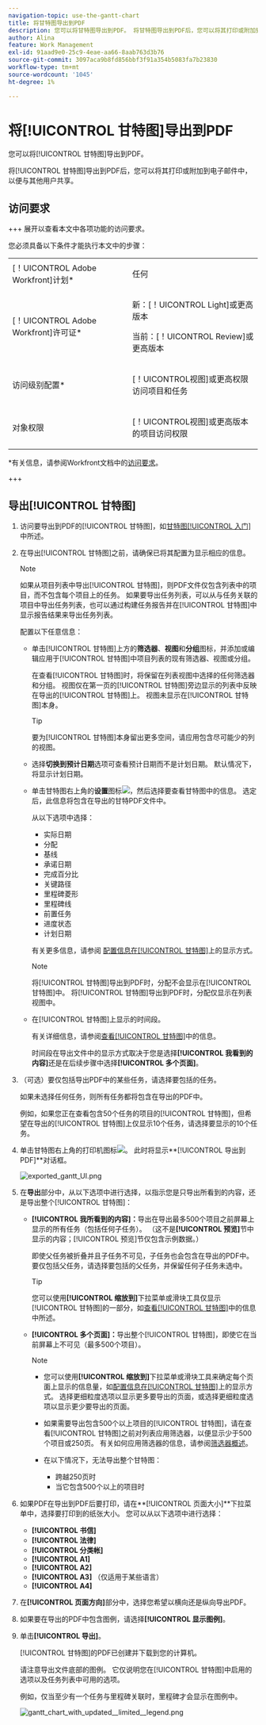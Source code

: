 ```yaml
---
navigation-topic: use-the-gantt-chart
title: 将甘特图导出到PDF
description: 您可以将甘特图导出到PDF。 将甘特图导出到PDF后，您可以将其打印或附加到电子邮件中，以与其他用户共享。
author: Alina
feature: Work Management
exl-id: 91aad9e0-25c9-4eae-aa66-8aab763d3b76
source-git-commit: 3097aca9b8fd856bbf3f91a354b5083fa7b23830
workflow-type: tm+mt
source-wordcount: '1045'
ht-degree: 1%

---
```


# 将[!UICONTROL 甘特图]导出到PDF

<!--Audited: 09/2024-->

您可以将[!UICONTROL 甘特图]导出到PDF。

将[!UICONTROL 甘特图]导出到PDF后，您可以将其打印或附加到电子邮件中，以便与其他用户共享。

## 访问要求

+++ 展开以查看本文中各项功能的访问要求。

您必须具备以下条件才能执行本文中的步骤：

<table style="table-layout:auto"> 
 <col> 
 <col> 
 <tbody> 
  <tr> 
   <td role="rowheader">[！UICONTROL Adobe Workfront]计划*</td> 
   <td> <p>任何 </p> </td> 
  </tr> 
  <tr> 
   <td role="rowheader">[！UICONTROL Adobe Workfront]许可证*</td> 
   <td> <p>新：[！UICONTROL Light]或更高版本</p>
   <p>当前：[！UICONTROL Review]或更高版本</p> </td> 
  </tr> 
  <tr> 
   <td role="rowheader">访问级别配置*</td> 
   <td> <p>[！UICONTROL视图]或更高权限访问项目和任务</p> </td> 
  </tr> 
  <tr> 
   <td role="rowheader">对象权限</td> 
   <td> <p>[！UICONTROL视图]或更高版本的项目访问权限</p> </td> 
  </tr> 
 </tbody> 
</table>

*有关信息，请参阅Workfront文档中的[访问要求](/help/quicksilver/administration-and-setup/add-users/access-levels-and-object-permissions/access-level-requirements-in-documentation.md)。

+++

## 导出[!UICONTROL 甘特图]

1. 访问要导出到PDF的[!UICONTROL 甘特图]，如[甘特图[!UICONTROL 入门]](../../../manage-work/gantt-chart/use-the-gantt-chart/get-started-with-gantt.md)中所述。
1. 在导出[!UICONTROL 甘特图]之前，请确保已将其配置为显示相应的信息。

   >[!NOTE]
   >
   >如果从项目列表中导出[!UICONTROL 甘特图]，则PDF文件仅包含列表中的项目，而不包含每个项目上的任务。 如果要导出任务列表，可以从与任务关联的项目中导出任务列表，也可以通过构建任务报告并在[!UICONTROL 甘特图]中显示报告结果来导出任务列表。

   配置以下任意信息：

   * 单击[!UICONTROL 甘特图]上方的&#x200B;**筛选器**、**视图**&#x200B;和&#x200B;**分组**&#x200B;图标，并添加或编辑应用于[!UICONTROL 甘特图]中项目列表的现有筛选器、视图或分组。

     在查看[!UICONTROL 甘特图]时，将保留在列表视图中选择的任何筛选器和分组。 视图仅在第一页的[!UICONTROL 甘特图]旁边显示的列表中反映在导出的[!UICONTROL 甘特图]上。 视图未显示在[!UICONTROL 甘特图]本身。

     >[!TIP]
     >
     >要为[!UICONTROL 甘特图]本身留出更多空间，请应用包含尽可能少的列的视图。

   * 选择&#x200B;**切换到预计日期**&#x200B;选项可查看预计日期而不是计划日期。 默认情况下，将显示计划日期。

   * 单击甘特图右上角的&#x200B;**设置**&#x200B;图标![](assets/settings-icon.png)，然后选择要查看甘特图中的信息。 选定后，此信息将包含在导出的甘特PDF文件中。

     从以下选项中选择：

      * 实际日期
      * 分配
      * 基线
      * 承诺日期
      * 完成百分比
      * 关键路径
      * 里程碑菱形
      * 里程碑线
      * 前置任务
      * 进度状态
      * 计划日期

     有关更多信息，请参阅   [配置信息在[!UICONTROL 甘特图]](../../../manage-work/gantt-chart/use-the-gantt-chart/configure-info-on-gantt-chart.md)上的显示方式。

     >[!NOTE]
     >
     > 将[!UICONTROL 甘特图]导出到PDF时，分配不会显示在[!UICONTROL 甘特图]中。 将[!UICONTROL 甘特图]导出到PDF时，分配仅显示在列表视图中。

   * 在[!UICONTROL 甘特图]上显示的时间段。

     有关详细信息，请参阅[查看[!UICONTROL 甘特图]](../../../manage-work/gantt-chart/use-the-gantt-chart/view-info-in-gantt.md)中的信息。

     时间段在导出文件中的显示方式取决于您是选择&#x200B;**[!UICONTROL 我看到的内容]**&#x200B;还是在后续步骤中选择&#x200B;**[!UICONTROL 多个页面]**。

1. （可选）要仅包括导出PDF中的某些任务，请选择要包括的任务。

   如果未选择任何任务，则所有任务都将包含在导出的PDF中。

   例如，如果您正在查看包含50个任务的项目的[!UICONTROL 甘特图]，但希望在导出的[!UICONTROL 甘特图]上仅显示10个任务，请选择要显示的10个任务。

1. 单击甘特图右上角的打印机图标![](assets/printer-icon.png)。
此时将显示**[!UICONTROL 导出到PDF]**&#x200B;对话框。

   ![exported_gantt_UI.png](assets/exported-gantt-ui-350x225.png)

1. 在&#x200B;**导出**&#x200B;部分中，从以下选项中进行选择，以指示您是只导出所看到的内容，还是导出整个[!UICONTROL 甘特图]：

   * **[!UICONTROL 我所看到的内容]：**&#x200B;导出在导出最多500个项目之前屏幕上显示的所有任务（包括任何子任务）。 （这不是&#x200B;**[!UICONTROL 预览]**&#x200B;节中显示的内容；[!UICONTROL 预览]节仅包含示例数据。）

     即使父任务被折叠并且子任务不可见，子任务也会包含在导出的PDF中。 要仅包括父任务，请选择要包括的父任务，并保留任何子任务未选中。

     >[!TIP]
     >
     >您可以使用&#x200B;**[!UICONTROL 缩放到]**&#x200B;下拉菜单或滑块工具仅显示[!UICONTROL 甘特图]的一部分，如[查看[!UICONTROL 甘特图]](../../../manage-work/gantt-chart/use-the-gantt-chart/view-info-in-gantt.md)中的信息中所述。


   * **[!UICONTROL 多个页面]：**&#x200B;导出整个[!UICONTROL 甘特图]，即使它在当前屏幕上不可见（最多500个项目）。

     >[!NOTE]
     >
     >* 您可以使用&#x200B;**[!UICONTROL 缩放到]**&#x200B;下拉菜单或滑块工具来确定每个页面上显示的信息量，如[配置信息在[!UICONTROL 甘特图]](../../../manage-work/gantt-chart/use-the-gantt-chart/configure-info-on-gantt-chart.md)上的显示方式。 选择更细粒度选项以显示更多要导出的页面，或选择更细粒度选项以显示更少要导出的页面。
     >
     >* 如果需要导出包含500个以上项目的[!UICONTROL 甘特图]，请在查看[!UICONTROL 甘特图]之前对列表应用筛选器，以便显示少于500个项目或250页。 有关如何应用筛选器的信息，请参阅[筛选器概述](../../../reports-and-dashboards/reports/reporting-elements/filters-overview.md)。
     >
     >
     >* 在以下情况下，无法导出整个甘特图：
     >   
     >   * 跨越250页时
     >   * 当它包含500个以上的项目时


1. 如果PDF在导出到PDF后要打印，请在&#x200B;**[!UICONTROL 页面大小]**下拉菜单中，选择要打印到的纸张大小。
您可以从以下选项中进行选择：

   * **[!UICONTROL 书信]**
   * **[!UICONTROL 法律]**
   * **[!UICONTROL 分类帐]**
   * **[!UICONTROL A1]**
   * **[!UICONTROL A2]**
   * **[!UICONTROL A3]** （仅适用于某些语言）
   * **[!UICONTROL A4]**
1. 在&#x200B;**[!UICONTROL 页面方向]**&#x200B;部分中，选择您希望以横向还是纵向导出PDF。
1. 如果要在导出的PDF中包含图例，请选择&#x200B;**[!UICONTROL 显示图例]**。
1. 单击&#x200B;**[!UICONTROL 导出]**。

   [!UICONTROL 甘特图]的PDF已创建并下载到您的计算机。

   请注意导出文件底部的图例。 它仅说明您在[!UICONTROL 甘特图]中启用的选项以及任务列表中可用的选项。

   例如，仅当至少有一个任务与里程碑关联时，里程碑才会显示在图例中。

   ![gantt_chart_with_updated__limited__legend.png](assets/gantt-chart-with-updated--limited--legend-350x271.png)

